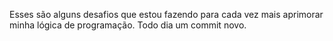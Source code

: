 Esses são alguns desafios que estou fazendo para cada vez mais aprimorar minha lógica de programação.
Todo dia um commit novo.
